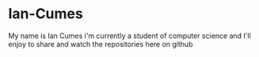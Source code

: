 # Ian-Cumes
My name is Ian Cumes i'm currently a student of computer science and I'll  enjoy to share and watch the repositories here on github
